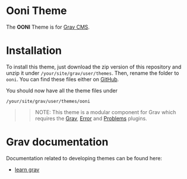 # Ooni Theme

The **OONI** Theme is for [Grav CMS](http://github.com/getgrav/grav).

# Installation

To install this theme, just download the zip version of this repository and unzip it under `/your/site/grav/user/themes`. Then, rename the folder to `ooni`. You can find these files either on [GitHub](https://github.com/thetorproject/grav-theme-ooni).

You should now have all the theme files under

    /your/site/grav/user/themes/ooni

>> NOTE: This theme is a modular component for Grav which requires the [Grav](http://github.com/getgrav/grav), [Error](https://github.com/getgrav/grav-theme-error) and [Problems](https://github.com/getgrav/grav-plugin-problems) plugins.

# Grav documentation

Documentation related to developing themes can be found here:

* [learn grav](http://learn.getgrav.org/)

